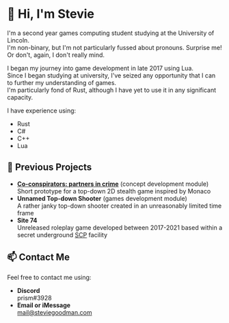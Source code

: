 # 👋 Hi, I'm Stevie
I'm a second year games computing student studying at the University of Lincoln.  
I'm non-binary, but I'm not particularly fussed about pronouns. Surprise me! Or don't, again, I don't really mind.

I began my journey into game development in late 2017 using Lua.  
Since I began studying at university, I've seized any opportunity that I can to further my understanding of games.  
I'm particularly fond of Rust, although I have yet to use it in any significant capacity.

I have experience using:
- Rust
- C#
- C++
- Lua

## 🎉 Previous Projects
- **[Co-conspirators: partners in crime](https://github.com/CGP2014/Monaclone)** (concept development module)  
  Short prototype for a top-down 2D stealth game inspired by Monaco
- **Unnamed Top-down Shooter** (games development module)  
  A rather janky top-down shooter created in an unreasonably limited time frame
- **Site 74**  
  Unreleased roleplay game developed between 2017-2021 based within a secret underground [SCP](https://scp-wiki.wikidot.com/about-the-scp-foundation) facility

## 📫 Contact Me
Feel free to contact me using:
- **Discord**  
  prism#3928
- **Email or iMessage**  
  mail@steviegoodman.com
